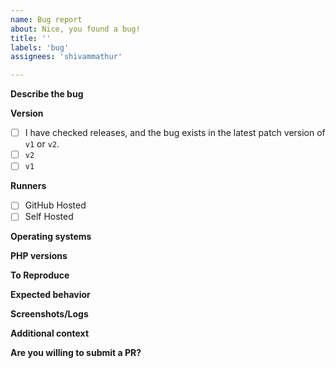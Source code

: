 ```yaml
---
name: Bug report
about: Nice, you found a bug!
title: ''
labels: 'bug'
assignees: 'shivammathur'

---
```


**Describe the bug**
<!-- Please describe the bug concisely. -->

**Version**
- [ ] I have checked releases, and the bug exists in the latest patch version of `v1` or `v2`.
- [ ] `v2`
- [ ] `v1`

**Runners**
<!-- Please mark the GitHub Action runner your workflow uses. -->
- [ ] GitHub Hosted
- [ ] Self Hosted

**Operating systems**
<!-- Please mention the operating systems your workflow uses. -->

**PHP versions**
<!-- Please mention the PHP versions your workflow uses. -->

**To Reproduce**
<!-- Please provide the relevant steps of your workflow `.yml` file. -->

**Expected behavior**
<!-- A clear and concise description of what you expected to happen. -->

**Screenshots/Logs**
<!-- If applicable, add screenshots or logs to help explain your problem. -->

**Additional context**
<!-- Add any other context about the problem here. -->

**Are you willing to submit a PR?**
<!-- We accept pull requests targeting the develop branch. -->
